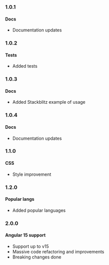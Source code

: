 ### 1.0.1

#### Docs

- Documentation updates

### 1.0.2

#### Tests

- Added tests

### 1.0.3

#### Docs

- Added Stackblitz example of usage

### 1.0.4

#### Docs

- Documentation updates

### 1.1.0

#### CSS

- Style improvement

### 1.2.0

#### Popular langs

- Added popular languages

### 2.0.0

#### Angular 15 support

- Support up to v15
- Massive code refactoring and improvements
- Breaking changes done
